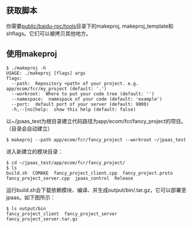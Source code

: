 ## 获取脚本

你需要[public/baidu-rpc/tools](http://websvn.work.baidu.com/repos/public/list/trunk/baidu-rpc/tools)目录下的makeproj, makeproj_template和shflags。它们可以被拷贝其他地方。

## 使用makeproj

```
$ ./makeproj -h
USAGE: ./makeproj [flags] args
flags:
  --path:  Repository <path> of your project. e.g. app/ecom/fcr/my_project (default: '.')
  --workroot:  Where to put your code tree (default: '')
  --namespace:  namespace of your code (default: 'example')
  --port:  default port of your server (default: 9000)
  -h,--[no]help:  show this help (default: false)
```

以~/jpaas_test为根目录建立代码路径为app/ecom/fcr/fancy_project的项目。（目录会自动建立）

```
$ makeproj --path app/ecom/fcr/fancy_project --workroot ~/jpaas_test
```

进入新建立的模块目录：

```
$ cd ~/jpaas_test/app/ecom/fcr/fancy_project/
$ ls
build.sh  COMAKE  fancy_project_client.cpp  fancy_project.proto  fancy_project_server.cpp  jpaas_control  Release
```

运行build.sh会下载依赖模块、编译、并生成output/bin/<server>.tar.gz，它可以部署至jpaas。如下图所示：

```
$ ls output/bin
fancy_project_client  fancy_project_server  fancy_project_server.tar.gz
```